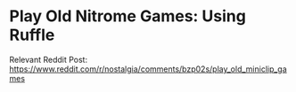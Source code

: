 # Play Old Nitrome Games: Using Ruffle 



Relevant Reddit Post: https://www.reddit.com/r/nostalgia/comments/bzp02s/play_old_miniclip_games
